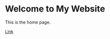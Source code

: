 <!-- index.html -->
<!DOCTYPE html>
<html lang="en">
<head>
    <meta charset="UTF-8">
    <meta name="viewport" content="width=device-width, initial-scale=1.0">
    <title>Home Page</title>
</head>
<body>
    <h1>Welcome to My Website</h1>
    <p>This is the home page.</p>
    <a href="index.html">Link</a>
    
</body>
</html>
